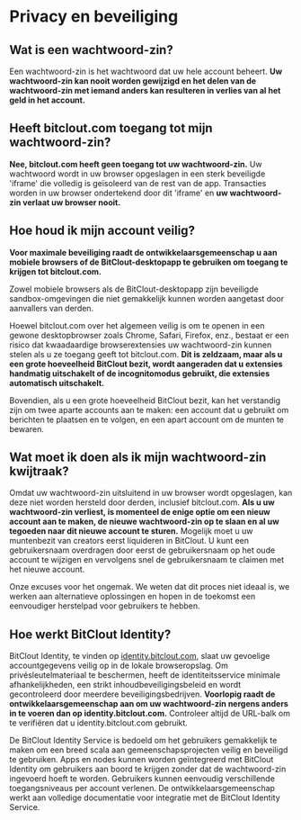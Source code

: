 # Privacy en beveiliging

## **Wat is een wachtwoord-zin?**

Een wachtwoord-zin is het wachtwoord dat uw hele account beheert. **Uw wachtwoord-zin kan nooit worden gewijzigd en het delen van de wachtwoord-zin met iemand anders kan resulteren in verlies van al het geld in het account.**

## **Heeft bitclout.com toegang tot mijn wachtwoord-zin?**

**Nee, bitclout.com heeft geen toegang tot uw wachtwoord-zin.** Uw wachtwoord wordt in uw browser opgeslagen in een sterk beveiligde 'iframe' die volledig is geïsoleerd van de rest van de app. Transacties worden in uw browser ondertekend door dit 'iframe' en **uw wachtwoord-zin verlaat uw browser nooit.**

## **Hoe houd ik mijn account veilig?**

**Voor maximale beveiliging raadt de ontwikkelaarsgemeenschap u aan mobiele browsers of de BitClout-desktopapp te gebruiken om toegang te krijgen tot bitclout.com.** 

Zowel mobiele browsers als de BitClout-desktopapp zijn beveiligde sandbox-omgevingen die niet gemakkelijk kunnen worden aangetast door aanvallers van derden.

Hoewel bitclout.com over het algemeen veilig is om te openen in een gewone desktopbrowser zoals Chrome, Safari, Firefox, enz., bestaat er een risico dat kwaadaardige browserextensies uw wachtwoord-zin kunnen stelen als u ze toegang geeft tot bitclout.com. **Dit is zeldzaam, maar als u een grote hoeveelheid BitClout bezit, wordt aangeraden dat u extensies handmatig uitschakelt of de incognitomodus gebruikt, die extensies automatisch uitschakelt.**

Bovendien, als u een grote hoeveelheid BitClout bezit, kan het verstandig zijn om twee aparte accounts aan te maken: een account dat u gebruikt om berichten te plaatsen en te volgen, en een apart account om de munten te bewaren.

## **Wat moet ik doen als ik mijn wachtwoord-zin kwijtraak?**

Omdat uw wachtwoord-zin uitsluitend in uw browser wordt opgeslagen, kan deze niet worden hersteld door derden, inclusief bitclout.com. **Als u uw wachtwoord-zin verliest, is momenteel de enige optie om een ​​nieuw account aan te maken, de nieuwe wachtwoord-zin op te slaan en al uw tegoeden naar dit nieuwe account te sturen.** Mogelijk moet u uw muntenbezit van creators eerst liquideren in BitClout. U kunt een gebruikersnaam overdragen door eerst de gebruikersnaam op het oude account te wijzigen en vervolgens snel de gebruikersnaam te claimen met het nieuwe account.

Onze excuses voor het ongemak. We weten dat dit proces niet ideaal is, we werken aan alternatieve oplossingen en hopen in de toekomst een eenvoudiger herstelpad voor gebruikers te hebben.

## Hoe werkt BitClout Identity?

BitClout Identity, te vinden op [identity.bitclout.com](https://identity.bitclout.com), slaat uw gevoelige accountgegevens veilig op in de lokale browseropslag. Om privésleutelmateriaal te beschermen, heeft de identiteitsservice minimale afhankelijkheden, een strikt inhoudbeveiligingsbeleid en wordt gecontroleerd door meerdere beveiligingsbedrijven. **Voorlopig raadt de ontwikkelaarsgemeenschap aan om uw wachtwoord-zin nergens anders in te voeren dan op identity.bitclout.com.** Controleer altijd de URL-balk om te verifiëren dat u identity.bitclout.com gebruikt.

De BitClout Identity Service is bedoeld om het gebruikers gemakkelijk te maken om een ​​breed scala aan gemeenschapsprojecten veilig en beveiligd te gebruiken. Apps en nodes kunnen worden geïntegreerd met BitClout Identity om gebruikers aan boord te krijgen zonder dat de wachtwoord-zin ingevoerd hoeft te worden. Gebruikers kunnen eenvoudig verschillende toegangsniveaus per account verlenen. De ontwikkelaarsgemeenschap werkt aan volledige documentatie voor integratie met de BitClout Identity Service.
